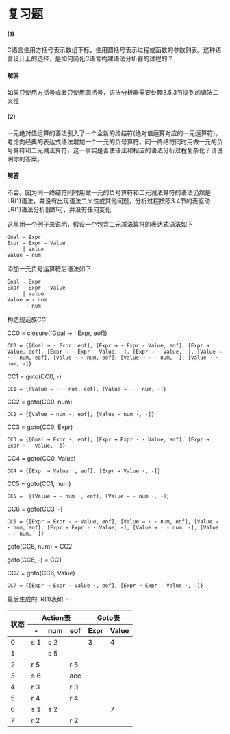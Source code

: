 # 复习题

#### (1)

C语言使用方括号表示数组下标，使用圆括号表示过程或函数的参数列表。这种语言设计上的选择，是如何简化C语言构建语法分析器的过程的？

#### 解答

如果只使用方括号或者只使用圆括号，语法分析器需要处理3.5.3节提到的语法二义性

#### (2)

一元绝对值运算的语法引入了一个全新的终结符(绝对值运算对应的一元运算符)。考虑向经典的表达式语法增加一个一元的负号算符。同一终结符同时用做一元的负号算符和二元减法算符，这一事实是否使语法和相应的语法分析过程复杂化？请说明你的答案。

#### 解答

不会。因为同一终结符同时用做一元的负号算符和二元减法算符的语法仍然是LR(1)语法，并没有出现语法二义性或其他问题，分析过程按照3.4节的表驱动LR(1)语法分析器即可，并没有任何变化



这里用一个例子来说明，假设一个包含二元减法算符的表达式语法如下

```
Goal → Expr
Expr → Expr - Value
	 | Value
Value → num
```

添加一元负号运算符后语法如下

```Goal 
Goal → Expr
Expr → Expr - Value
	 | Value
Value → - num
	  | num
```

构造规范族CC

CC0 = closure([Goal → · Expr, eof])

`CC0 = {[Goal → · Expr, eof], [Expr → · Expr - Value, eof], [Expr → · Value, eof], [Expr → · Expr - Value, -], [Expr → · Value, -], [Value → · - num, eof], [Value → · num, eof], [Value → · - num, -], [Value → · num, -]}`

CC1 = goto(CC0, -)

`CC1 = {[Value → - · num, eof], [Value → - · num, -]}`

CC2 = goto(CC0, num)

`CC2 = {[Value → num ·, eof], [Value → num ·, -]}`

CC3 = goto(CC0, Expr)

`CC3 = {[Goal → Expr ·, eof], [Expr → Expr · - Value, eof], [Expr → Expr · - Value, -]}`

CC4 = goto(CC0, Value)

`CC4 = {[Expr → Value ·, eof], [Expr → Value ·, -]}`

CC5 = goto(CC1, num)

`CC5 =  {[Value → - num ·, eof], [Value → - num ·, -]}`

CC6 = goto(CC3, -)

`CC6 = {[Expr → Expr - · Value, eof], [Value → · - num, eof], [Value → · num, eof], [Expr → Expr - · Value, -], [Value → · - num, -], [Value → · num, -]}`

goto(CC6, num) = CC2

goto(CC6, -) = CC1

CC7 = goto(CC6, Value)

`CC7 = {[Expr → Expr - Value ·, eof], [Expr → Expr - Value ·, -]}`

最后生成的LR(1)表如下

<table>
    <thead>
        <tr>
            <th rowspan="2">状态</th>
            <th colspan="3">Action表</th>
            <th colspan="2">Goto表</th>
        </tr>
        <tr>
            <th>-</th>
            <th>num</th>
            <th>eof</th>
            <th>Expr</th>
            <th>Value</th>
        </tr>
    </thead>
    <tbody>
        <tr>
            <td>0</td>
            <td>s 1</td>
            <td>s 2</td>
            <td></td>
            <td>3</td>
            <td>4</td>
        </tr>
        <tr>
            <td>1</td>
            <td></td>
            <td>s 5</td>
            <td></td>
            <td></td>
            <td></td>
        </tr>
        <tr>
            <td>2</td>
            <td>r 5</td>
            <td></td>
            <td>r 5</td>
            <td></td>
            <td></td>
        </tr>
        <tr>
            <td>3</td>
            <td>s 6</td>
            <td></td>
            <td>acc</td>
            <td></td>
            <td></td>
        </tr>
        <tr>
            <td>4</td>
            <td>r 3</td>
            <td></td>
            <td>r 3</td>
            <td></td>
            <td></td>
        </tr>
        <tr>
            <td>5</td>
            <td>r 4</td>
            <td></td>
            <td>r 4</td>
            <td></td>
            <td></td>
        </tr>
        <tr>
            <td>6</td>
            <td>s 1</td>
            <td>s 2</td>
            <td></td>
            <td></td>
            <td>7</td>
        </tr>
        <tr>
            <td>7</td>
            <td>r 2</td>
            <td></td>
            <td>r 2</td>
            <td></td>
            <td></td>
        </tr>
    </tbody>
</table>

